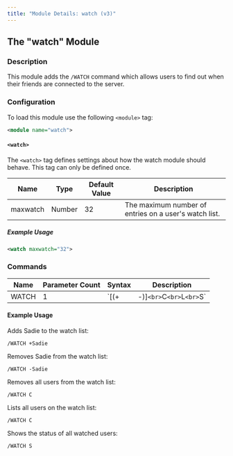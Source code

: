 ```yaml
---
title: "Module Details: watch (v3)"
---
```


## The "watch" Module

### Description

This module adds the `/WATCH` command which allows users to find out when their friends are connected to the server.

### Configuration

To load this module use the following `<module>` tag:

```xml
<module name="watch">
```

#### `<watch>`

The `<watch>` tag defines settings about how the watch module should behave. This tag can only be defined once.

Name     | Type   | Default Value | Description
-------- | ------ | ------------- | -----------
maxwatch | Number | 32            | The maximum number of entries on a user's watch list.

##### Example Usage

```xml
<watch maxwatch="32">
```

### Commands

Name  | Parameter Count | Syntax                               | Description
----- | --------------- | ------------------------------------ | -----------
WATCH | 1               | `[(+|-)<nick>]`<br>`C`<br>`L`<br>`S` | Manipulates the contents of the executing user's watch list.

#### Example Usage

Adds Sadie to the watch list:

```plaintext
/WATCH +Sadie
```

Removes Sadie from the watch list:

```plaintext
/WATCH -Sadie
```

Removes all users from the watch list:

```plaintext
/WATCH C
```

Lists all users on the watch list:

```plaintext
/WATCH C
```

Shows the status of all watched users:

```plaintext
/WATCH S
```